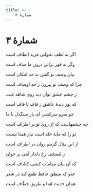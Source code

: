```yaml
---
title: >-
    شمارهٔ ۳
---
```

# شمارهٔ ۳

<div class="b" id="bn1"><div class="m1"><p>اگر به لطف بخوانی مَزید الطاف است</p></div>
<div class="m2"><p>وگر به قهر برانی درون ما صاف است</p></div></div>
<div class="b" id="bn2"><div class="m1"><p>بیان وصف تو گفتن نه حد امکان است</p></div>
<div class="m2"><p>چرا که وصف تو بیرون ز حد اوصاف است</p></div></div>
<div class="b" id="bn3"><div class="m1"><p>ز چشم عشق توان دید روی شاهد غیب</p></div>
<div class="m2"><p>که نور دیدهٔ عاشق ز قاف تا قاف است</p></div></div>
<div class="b" id="bn4"><div class="m1"><p>چو سرو سرکشی ای یار سنگدل با ما</p></div>
<div class="m2"><p>چه چشمهاست که از روی تو بر اطراف است</p></div></div>
<div class="b" id="bn5"><div class="m1"><p>تو را که مایهٔ خلد است نیاز همتا نیست</p></div>
<div class="m2"><p>از این مثال گزینم روان در اطراف است</p></div></div>
<div class="b" id="bn6"><div class="m1"><p>ز مُصحَف رخ دلدار آیتی بر خوان</p></div>
<div class="m2"><p>که آن بیان مقامات کشف کشّاف است</p></div></div>
<div class="b" id="bn7"><div class="m1"><p>عدو که منطق حافظ طمع کند در شعر</p></div>
<div class="m2"><p>همان حدیث هُما و طریق خطّاف است</p></div></div>
